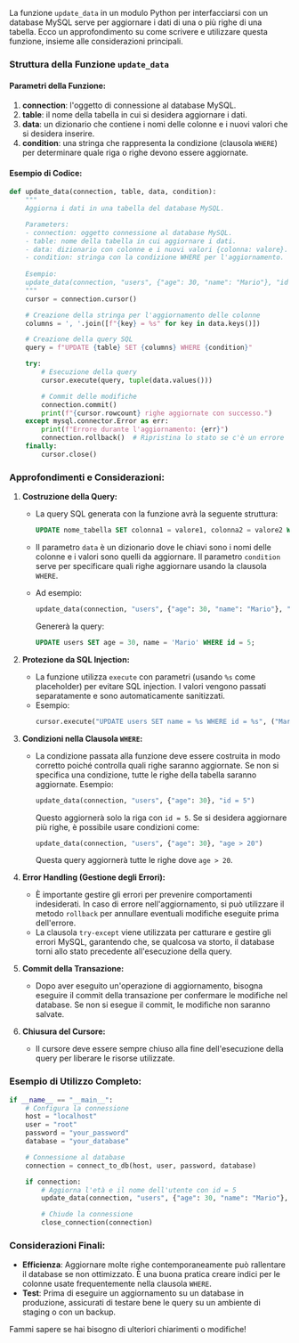 La funzione `update_data` in un modulo Python per interfacciarsi con un database MySQL serve per aggiornare i dati di una o più righe di una tabella. Ecco un approfondimento su come scrivere e utilizzare questa funzione, insieme alle considerazioni principali.

### Struttura della Funzione `update_data`

#### Parametri della Funzione:
1. **connection**: l'oggetto di connessione al database MySQL.
2. **table**: il nome della tabella in cui si desidera aggiornare i dati.
3. **data**: un dizionario che contiene i nomi delle colonne e i nuovi valori che si desidera inserire.
4. **condition**: una stringa che rappresenta la condizione (clausola `WHERE`) per determinare quale riga o righe devono essere aggiornate.

#### Esempio di Codice:

```python
def update_data(connection, table, data, condition):
    """
    Aggiorna i dati in una tabella del database MySQL.

    Parameters:
    - connection: oggetto connessione al database MySQL.
    - table: nome della tabella in cui aggiornare i dati.
    - data: dizionario con colonne e i nuovi valori {colonna: valore}.
    - condition: stringa con la condizione WHERE per l'aggiornamento.
    
    Esempio:
    update_data(connection, "users", {"age": 30, "name": "Mario"}, "id = 5")
    """
    cursor = connection.cursor()

    # Creazione della stringa per l'aggiornamento delle colonne
    columns = ', '.join([f"{key} = %s" for key in data.keys()])

    # Creazione della query SQL
    query = f"UPDATE {table} SET {columns} WHERE {condition}"

    try:
        # Esecuzione della query
        cursor.execute(query, tuple(data.values()))

        # Commit delle modifiche
        connection.commit()
        print(f"{cursor.rowcount} righe aggiornate con successo.")
    except mysql.connector.Error as err:
        print(f"Errore durante l'aggiornamento: {err}")
        connection.rollback()  # Ripristina lo stato se c'è un errore
    finally:
        cursor.close()
```

### Approfondimenti e Considerazioni:

1. **Costruzione della Query:**
   - La query SQL generata con la funzione avrà la seguente struttura:
     ```sql
     UPDATE nome_tabella SET colonna1 = valore1, colonna2 = valore2 WHERE condizione
     ```
   - Il parametro `data` è un dizionario dove le chiavi sono i nomi delle colonne e i valori sono quelli da aggiornare. Il parametro `condition` serve per specificare quali righe aggiornare usando la clausola `WHERE`.

   - Ad esempio:
     ```python
     update_data(connection, "users", {"age": 30, "name": "Mario"}, "id = 5")
     ```
     Genererà la query:
     ```sql
     UPDATE users SET age = 30, name = 'Mario' WHERE id = 5;
     ```

2. **Protezione da SQL Injection:**
   - La funzione utilizza `execute` con parametri (usando `%s` come placeholder) per evitare SQL injection. I valori vengono passati separatamente e sono automaticamente sanitizzati.
   - Esempio:
     ```python
     cursor.execute("UPDATE users SET name = %s WHERE id = %s", ("Mario", 5))
     ```

3. **Condizioni nella Clausola `WHERE`:**
   - La condizione passata alla funzione deve essere costruita in modo corretto poiché controlla quali righe saranno aggiornate. Se non si specifica una condizione, tutte le righe della tabella saranno aggiornate. Esempio:
     ```python
     update_data(connection, "users", {"age": 30}, "id = 5")
     ```
     Questo aggiornerà solo la riga con `id = 5`. Se si desidera aggiornare più righe, è possibile usare condizioni come:
     ```python
     update_data(connection, "users", {"age": 30}, "age > 20")
     ```
     Questa query aggiornerà tutte le righe dove `age > 20`.

4. **Error Handling (Gestione degli Errori):**
   - È importante gestire gli errori per prevenire comportamenti indesiderati. In caso di errore nell'aggiornamento, si può utilizzare il metodo `rollback` per annullare eventuali modifiche eseguite prima dell'errore.
   - La clausola `try-except` viene utilizzata per catturare e gestire gli errori MySQL, garantendo che, se qualcosa va storto, il database torni allo stato precedente all'esecuzione della query.

5. **Commit della Transazione:**
   - Dopo aver eseguito un'operazione di aggiornamento, bisogna eseguire il commit della transazione per confermare le modifiche nel database. Se non si esegue il commit, le modifiche non saranno salvate.

6. **Chiusura del Cursore:**
   - Il cursore deve essere sempre chiuso alla fine dell'esecuzione della query per liberare le risorse utilizzate.

### Esempio di Utilizzo Completo:

```python
if __name__ == "__main__":
    # Configura la connessione
    host = "localhost"
    user = "root"
    password = "your_password"
    database = "your_database"

    # Connessione al database
    connection = connect_to_db(host, user, password, database)

    if connection:
        # Aggiorna l'età e il nome dell'utente con id = 5
        update_data(connection, "users", {"age": 30, "name": "Mario"}, "id = 5")

        # Chiude la connessione
        close_connection(connection)
```

### Considerazioni Finali:
- **Efficienza**: Aggiornare molte righe contemporaneamente può rallentare il database se non ottimizzato. È una buona pratica creare indici per le colonne usate frequentemente nella clausola `WHERE`.
- **Test**: Prima di eseguire un aggiornamento su un database in produzione, assicurati di testare bene le query su un ambiente di staging o con un backup.

Fammi sapere se hai bisogno di ulteriori chiarimenti o modifiche!